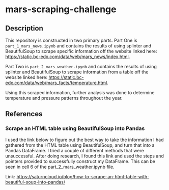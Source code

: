 # mars-scraping-challenge

## Description
This repository is constructed in two primary parts. Part One is `part_1_mars_news.ipynb` and contains the results of using splinter and BeautifulSoup to scrape specific information off the website linked here: https://static.bc-edx.com/data/web/mars_news/index.html. 

Part Two is `part_2_mars_weather.ipynb` and contains the results of using splinter and BeautifulSoup to scrape information from a table off the website linked here: https://static.bc-edx.com/data/web/mars_facts/temperature.html. 

Using this scraped information, further analysis was done to determine temperature and pressure patterns throughout the year.

## References
### Scrape an HTML table using BeautifulSoup into Pandas
I used the link below to figure out the best way to take the information I had gathered from the HTML table using BeautifulSoup, and turn that into a Pandas DataFrame. I tried a couple of different methods that were unsuccessful. After doing research, I found this link and used the steps and pointers provided to successfully construct my DataFrame. This can be seen in cell 6 of the part_2_mars_weather.ipynb file.

Link: https://saturncloud.io/blog/how-to-scrape-an-html-table-with-beautiful-soup-into-pandas/
